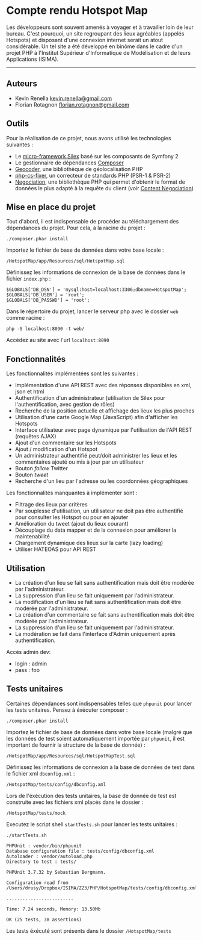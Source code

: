Compte rendu Hotspot Map
=====================


Les développeurs sont souvent amenés à voyager et à travailler loin de leur bureau. C'est pourquoi, un site regroupant des lieux agréables (appelés Hotspots) et disposant d'une connexion internet serait un atout considérable. Un tel site a été développé en binôme dans le cadre d'un projet PHP à l'Institut Supérieur d'Informatique de Modélisation et de leurs Applications (ISIMA).

----------

Auteurs
---------
- Kevin Renella <kevin.renella@gmail.com>
- Florian Rotagnon <florian.rotagnon@gmail.com>

Outils
---------
Pour la réalisation de ce projet, nous avons utilisé les technologies suivantes :

- Le [micro-framework Silex][1] basé sur les composants de Symfony 2 
- Le gestionnaire de dépendances [Composer][2]
- [Geocoder][3], une bibliothèque de géolocalisation PHP
- [php-cs-fixer][4], un correcteur de standards PHP (PSR-1 & PSR-2)
- [Negociation][5], une bibliothèque PHP qui permet d'obtenir le format de données le plus adapté à la requête du client (voir [Content Negociation][6])

Mise en place du projet
---------
Tout d'abord, il est indispensable de procéder au téléchargement des dépendances du projet. Pour cela, à la racine du projet :

	./composer.phar install
	
Importez le fichier de base de données dans votre base locale :

	/HotspotMap/app/Resources/sql/HotspotMap.sql
	
Définissez les informations de connexion de la base de données dans le fichier `index.php` :
	
	$GLOBALS['DB_DSN'] = 'mysql:host=localhost:3306;dbname=HotspotMap';
    $GLOBALS['DB_USER'] = 'root';
    $GLOBALS['DB_PASSWD'] = 'root';

Dans le répertoire du projet, lancer le serveur php avec le dossier `web` comme racine :

	php -S localhost:8090 -t web/
	
Accédez au site avec l'url `localhost:8090`

Fonctionnalités
---------
Les fonctionnalités implémentées sont les suivantes :

- Implémentation d'une API REST avec des réponses disponibles en xml, json et html
- Authentification d'un administrateur (utilisation de Silex pour l'authentification, avec gestion de rôles)
- Recherche de la position actuelle et affichage des lieux les plus proches
- Utilisation d'une carte Google Map (JavaScript) afin d'afficher les Hotspots
- Interface utilisateur avec page dynamique par l'utilisation de l'API REST (requêtes AJAX)
- Ajout d'un commentaire sur les Hotspots
- Ajout / modification d'un Hotspot
- Un administrateur authentifié peut/doit administrer les lieux et les commentaires ajouté ou mis à jour par un utilisateur
- Bouton *follow* Twitter
- Bouton *tweet* 
- Recherche d'un lieu par l'adresse ou les coordonnées géographiques

Les fonctionnalités manquantes à implémenter sont :

- Filtrage des lieux par critères
- Par souplesse d'utilisation, un utilisateur ne doit pas être authentifié pour consulter les Hotspot ou pour en ajouter
- Amélioration du tweet (ajout du lieux courant)
- Découplage du data mapper et de la connexion pour améliorer la maintenabilité
- Chargement dynamique des lieux sur la carte (lazy loading)
- Utiliser HATEOAS pour API REST

Utilisation
---------
- La création d'un lieu se fait sans authentification mais doit être modérée par l'administrateur.
- La suppression d'un lieu se fait uniquement par l'administrateur.
- La modification d'un lieu se fait sans authentification mais doit être modérée par l'administrateur.
- La création d'un commentaire se fait sans authentification mais doit être modérée par l'administrateur.
- La suppression d'un lieu se fait uniquement par l'administrateur.
- La modération se fait dans l'interface d'Admin uniquement après authentification.

Accès admin dev:

- login : admin
- pass  : foo 


Tests unitaires
---------
Certaines dépendances sont indispensables telles que `phpunit` pour lancer les tests unitaires. Pensez à éxécuter composer :

	./composer.phar install
	
Importez le fichier de base de données dans votre base locale (malgré que les données de test soient automatiquement importée par `phpunit`, il est important de fournir la structure de la base de donnée) :

	/HotspotMap/app/Resources/sql/HotspotMapTest.sql
	
Définissez les informations de connexion à la base de données de test dans le fichier xml `dbconfig.xml` :

	/HotspotMap/tests/config/dbconfig.xml
	
Lors de l'éxécution des tests unitaires, la base de donnée de test est construite avec les fichiers xml placés dans le dossier :

	/HotspotMap/tests/mock
	
Executez le script shell `startTests.sh` pour lancer les tests unitaires :

	./startTests.sh 

	PHPUnit : vendor/bin/phpunit
	Database configuration file : tests/config/dbconfig.xml
	Autoloader : vendor/autoload.php
	Directory to test : tests/
	
	PHPUnit 3.7.32 by Sebastian Bergmann.
	
	Configuration read from /Users/drusy/Dropbox/ISIMA/ZZ3/PHP/HotspotMap/tests/config/dbconfig.xml
	
	.........................
	
	Time: 7.24 seconds, Memory: 13.50Mb
	
	OK (25 tests, 38 assertions)
	
Les tests éxécuté sont présents dans le dossier `/HotspotMap/tests`

  [1]: http://silex.sensiolabs.org/
  [2]: https://getcomposer.org/
  [3]: https://github.com/geocoder-php/Geocoder
  [4]: http://cs.sensiolabs.org/
  [5]: https://github.com/willdurand/Negotiation
  [6]: http://www.w3.org/Protocols/rfc2616/rfc2616-sec12.html
